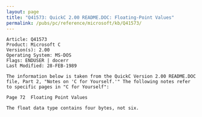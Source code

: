 ```yaml
---
layout: page
title: "Q41573: QuickC 2.00 README.DOC: Floating-Point Values"
permalink: /pubs/pc/reference/microsoft/kb/Q41573/
---
```


	Article: Q41573
	Product: Microsoft C
	Version(s): 2.00
	Operating System: MS-DOS
	Flags: ENDUSER | docerr
	Last Modified: 28-FEB-1989
	
	The information below is taken from the QuickC Version 2.00 README.DOC
	file, Part 2, "Notes on 'C for Yourself.'" The following notes refer
	to specific pages in "C for Yourself":
	
	Page 72  Floating Point Values
	
	The float data type contains four bytes, not six.
